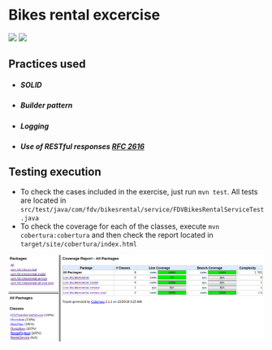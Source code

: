 # Bikes rental excercise

![](https://img.shields.io/badge/java-v1.8.0_191-orange.svg) ![](https://img.shields.io/badge/maven-v3.3.9-orange.svg)

## Practices used
- ##### SOLID
- ##### Builder pattern
- ##### Logging
- ##### Use of RESTful responses [RFC 2616](https://www.ietf.org/rfc/rfc2616.txt)

## Testing execution
- To check the cases included in the exercise, just run `mvn test`. 
All tests are located in `src/test/java/com/fdv/bikesrental/service/FDVBikesRentalServiceTest.java`
- To check the coverage for each of the classes, execute `mvn cobertura:cobertura` and then check the report located in `target/site/cobertura/index.html`

![](bikesrentalcoverage.png "Coverage report")